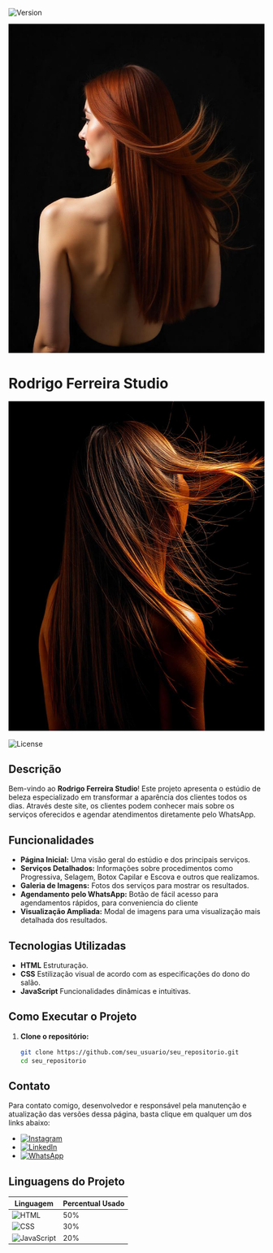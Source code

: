 ![Version](https://img.shields.io/github/v/tag/seu_usuario/seu_repositorio?label=version)

![Rodrigo Ferreira Studio](./assids/freepik__candid-image-photography-natural-textures-highly-r__6439.jpeg)

# Rodrigo Ferreira Studio

<!-- Imagem de Perfil -->
![Rodrigo Ferreira](./assids/freepik__candid-image-photography-natural-textures-highly-r__6440.jpeg)

<!-- Badge de Licença -->
![License](https://img.shields.io/badge/license-MIT-brightgreen)

## Descrição

Bem-vindo ao **Rodrigo Ferreira Studio**! Este projeto apresenta o estúdio de beleza especializado em transformar a aparência dos clientes todos os dias. Através deste site, os clientes podem conhecer mais sobre os serviços oferecidos e agendar atendimentos diretamente pelo WhatsApp.

## Funcionalidades

- **Página Inicial:** Uma visão geral do estúdio e dos principais serviços.
- **Serviços Detalhados:** Informações sobre procedimentos como Progressiva, Selagem, Botox Capilar e Escova e outros que realizamos.
- **Galeria de Imagens:** Fotos dos serviços para mostrar os resultados.
- **Agendamento pelo WhatsApp:** Botão de fácil acesso para agendamentos rápidos, para conveniencia do cliente
- **Visualização Ampliada:** Modal de imagens para uma visualização mais detalhada dos resultados.

## Tecnologias Utilizadas

- **HTML** Estruturação.
- **CSS** Estilização visual de acordo com as especificações do dono do salão.
- **JavaScript** Funcionalidades dinâmicas e intuitivas.

## Como Executar o Projeto

1. **Clone o repositório:**
   ```bash
   git clone https://github.com/seu_usuario/seu_repositorio.git
   cd seu_repositorio

## Contato

Para contato comigo, desenvolvedor e responsável pela manutenção e 
atualização das versões dessa página, basta clique em qualquer um
dos links abaixo: 

- [![Instagram](https://img.shields.io/badge/-Instagram-E4405F?style=flat-square&logo=instagram&logoColor=white)](https://www.instagram.com/joao_bosko26/)
- [![LinkedIn](https://img.shields.io/badge/-LinkedIn-0077B5?style=flat-square&logo=linkedin&logoColor=white)](https://www.linkedin.com/in/jo%C3%A3o-bosco-ferreira-2a6b46225/)
- [![WhatsApp](https://img.shields.io/badge/-WhatsApp-25D366?style=flat-square&logo=whatsapp&logoColor=white)](https://wa.me/+5532984560451)

## Linguagens do Projeto

| Linguagem  | Percentual Usado |
|------------|------------------|
| ![HTML](https://img.shields.io/badge/-HTML-ff751a?style=flat-square&logo=html5&logoColor=white) | 50% |
| ![CSS](https://img.shields.io/badge/-CSS-44b2fb?style=flat-square&logo=css3&logoColor=white) | 30% |
| ![JavaScript](https://img.shields.io/badge/-JavaScript-fcdc00?style=flat-square&logo=javascript&logoColor=black) | 20% |






